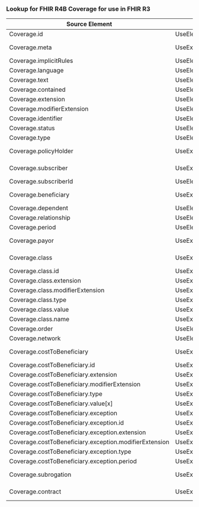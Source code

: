 ### Lookup for FHIR R4B Coverage for use in FHIR R3

| Source Element | Usage | Target |
| -------------- | ----- | ------ |
| Coverage.id | UseElementSameName | Coverage.id |
| Coverage.meta | UseExtension | http://hl7.org/fhir/4.3/StructureDefinition/extension-Coverage.meta |
| Coverage.implicitRules | UseElementSameName | Coverage.implicitRules |
| Coverage.language | UseElementSameName | Coverage.language |
| Coverage.text | UseElementSameName | Coverage.text |
| Coverage.contained | UseElementSameName | Coverage.contained |
| Coverage.extension | UseElementSameName | Coverage.extension |
| Coverage.modifierExtension | UseElementSameName | Coverage.modifierExtension |
| Coverage.identifier | UseElementSameName | Coverage.identifier |
| Coverage.status | UseElementSameName | Coverage.status |
| Coverage.type | UseElementSameName | Coverage.type |
| Coverage.policyHolder | UseExtension | http://hl7.org/fhir/4.3/StructureDefinition/extension-Coverage.policyHolder |
| Coverage.subscriber | UseExtension | http://hl7.org/fhir/4.3/StructureDefinition/extension-Coverage.subscriber |
| Coverage.subscriberId | UseElementSameName | Coverage.subscriberId |
| Coverage.beneficiary | UseExtension | http://hl7.org/fhir/4.3/StructureDefinition/extension-Coverage.beneficiary |
| Coverage.dependent | UseElementSameName | Coverage.dependent |
| Coverage.relationship | UseElementSameName | Coverage.relationship |
| Coverage.period | UseElementSameName | Coverage.period |
| Coverage.payor | UseExtension | http://hl7.org/fhir/4.3/StructureDefinition/extension-Coverage.payor |
| Coverage.class | UseExtension | http://hl7.org/fhir/4.3/StructureDefinition/extension-Coverage.class |
| Coverage.class.id | UseExtensionFromAncestor | - |
| Coverage.class.extension | UseExtensionFromAncestor | - |
| Coverage.class.modifierExtension | UseExtensionFromAncestor | - |
| Coverage.class.type | UseExtensionFromAncestor | - |
| Coverage.class.value | UseExtensionFromAncestor | - |
| Coverage.class.name | UseExtensionFromAncestor | - |
| Coverage.order | UseElementSameName | Coverage.order |
| Coverage.network | UseElementSameName | Coverage.network |
| Coverage.costToBeneficiary | UseExtension | http://hl7.org/fhir/4.3/StructureDefinition/extension-Coverage.costToBeneficiary |
| Coverage.costToBeneficiary.id | UseExtensionFromAncestor | - |
| Coverage.costToBeneficiary.extension | UseExtensionFromAncestor | - |
| Coverage.costToBeneficiary.modifierExtension | UseExtensionFromAncestor | - |
| Coverage.costToBeneficiary.type | UseExtensionFromAncestor | - |
| Coverage.costToBeneficiary.value[x] | UseExtensionFromAncestor | - |
| Coverage.costToBeneficiary.exception | UseExtensionFromAncestor | - |
| Coverage.costToBeneficiary.exception.id | UseExtensionFromAncestor | - |
| Coverage.costToBeneficiary.exception.extension | UseExtensionFromAncestor | - |
| Coverage.costToBeneficiary.exception.modifierExtension | UseExtensionFromAncestor | - |
| Coverage.costToBeneficiary.exception.type | UseExtensionFromAncestor | - |
| Coverage.costToBeneficiary.exception.period | UseExtensionFromAncestor | - |
| Coverage.subrogation | UseExtension | http://hl7.org/fhir/4.3/StructureDefinition/extension-Coverage.subrogation |
| Coverage.contract | UseExtension | http://hl7.org/fhir/4.3/StructureDefinition/extension-Coverage.contract |
